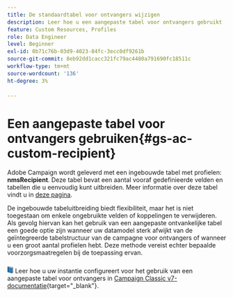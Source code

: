 ```yaml
---
title: De standaardtabel voor ontvangers wijzigen
description: Leer hoe u een aangepaste tabel voor ontvangers gebruikt
feature: Custom Resources, Profiles
role: Data Engineer
level: Beginner
exl-id: 0b71c76b-03d9-4023-84fc-3ecc0df9261b
source-git-commit: 8eb92dd1cacc321fc79ac4480a791690fc18511c
workflow-type: tm+mt
source-wordcount: '136'
ht-degree: 3%

---
```


# Een aangepaste tabel voor ontvangers gebruiken{#gs-ac-custom-recipient}

Adobe Campaign wordt geleverd met een ingebouwde tabel met profielen: **nmsRecipient**. Deze tabel bevat een aantal vooraf gedefinieerde velden en tabellen die u eenvoudig kunt uitbreiden. Meer informatie over deze tabel vindt u in [deze pagina](datamodel.md#ootb-profiles).

De ingebouwde tabeluitbreiding biedt flexibiliteit, maar het is niet toegestaan om enkele ongebruikte velden of koppelingen te verwijderen. Als gevolg hiervan kan het gebruik van een aangepaste ontvankelijke tabel een goede optie zijn wanneer uw datamodel sterk afwijkt van de geïntegreerde tabelstructuur van de campagne voor ontvangers of wanneer u een groot aantal profielen hebt.  Deze methode vereist echter bepaalde voorzorgsmaatregelen bij de toepassing ervan.

![](../assets/do-not-localize/book.png) Leer hoe u uw instantie configureert voor het gebruik van een aangepaste tabel voor ontvangers in [Campaign Classic v7-documentatie](https://experienceleague.adobe.com/docs/campaign-classic/using/configuring-campaign-classic/use-a-custom-recipient-table/about-custom-recipient-table.html){target=&quot;_blank&quot;}.